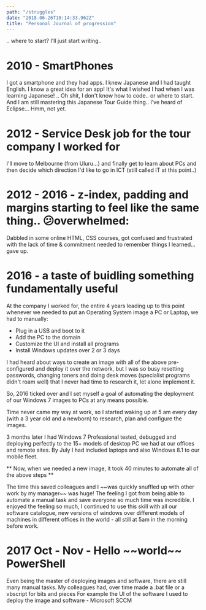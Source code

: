 ```yaml
---
path: "/struggles"
date: "2018-06-26T10:14:33.962Z"
title: "Personal Journal of progression"
---
```


<!--
> Do not dwell in the past, do not dream of the future, concentrate the mind on the present moment.
> Buddha
-->
.. where  to start?  I'll just start writing..

# 2010 - SmartPhones

I got a smartphone and they had apps.  I knew Japanese and I had taught English.  I know a great idea for an app!  It's what I wished I had when I was learning Japanese! .. Oh shit, I don't know how to code.. or where to start.  And I am still mastering this Japanese Tour Guide thing.. I've heard of Eclipse... Hmm, not yet.

# 2012 - Service Desk job for the tour company I worked for

I'll move  to Melbourne (from Uluru...) and finally get to learn about PCs and then decide which direction I'd like to go in ICT (still called IT at this point..)

# 2012 - 2016 - z-index, padding and margins starting to feel like the same thing.. :confused:overwhelmed:
Dabbled in some online HTML, CSS courses, got confused and frustrated with the lack of time & commitment needed to remember things I learned... gave up.

# 2016 - a taste of buidling something fundamentally useful

At the company I worked for, the entire 4 years leading up to this point whenever we needed to put an Operating System image a PC or Laptop, we had to manually:

- Plug in a USB and boot to it
- Add the PC to the domain
- Customize the UI and install all programs
- Install Windows updates over 2 or 3 days

I had heard about ways to create an image with all of the above pre-configured and deploy it over the network, but I was so busy resetting passwords, changing toners and doing desk moves (specialist programs didn't roam well) that I never had time to research it, let alone implement it.

So, 2016 ticked over and I set myself a goal of automating the deployment of our Windows 7 images to PCs at any means possible.

Time never came my way at work, so I started waking up at 5 am every day (with a 3 year old and a newborn) to research, plan and configure the images.

3 months later I had Windows 7 Professional tested, debugged and deploying perfectly to the 15+ models of desktop PC we had at our offices and remote sites.  By July I had included laptops and also Windows 8.1 to our mobile fleet.

** Now, when we needed a new image, it took 40 minutes to automate all of the above steps **

The time this saved colleagues and I \~\~was quickly snuffled up with other work by my manager\~\~ was huge!  The feeling I got from being able to automate a manual task and save everyone so much time was incredible. I enjoyed the feeling so much, I continued to use this skill with all our software catalogue, new versions of windows over different models of machines in different offices in the world - all still at 5am in the morning before work.

# 2017 Oct - Nov - Hello \~\~world\~\~ PowerShell

Even being the master of deploying images and software, there are still many manual tasks.  My colleagues had, over time made a .bat file or a vbscript for bits and pieces  For example the UI of the software I used to deploy the image and software - Microsoft SCCM


  
  

